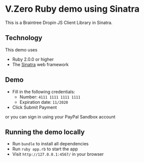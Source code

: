 # V.Zero Ruby demo using Sinatra 

This is a Braintree Dropin JS Client Library in Sinatra.
## Technology

This demo uses

* Ruby 2.0.0 or higher
* The [Sinatra](http://www.sinatrarb.com/) web framework

## Demo

* Fill in the following credentials:
  * Number: `4111 1111 1111 1111`
  * Expiration date: `11/2020`
* Click Submit Payment

or you can sign in using your PayPal Sandbox account

## Running the demo locally

* Run `bundle` to install all dependencies
* Run `ruby app.rb` to start the app
* Visit `http://127.0.0.1:4567/` in your browser
